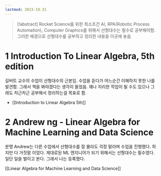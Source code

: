 ```yaml
---
lastmod: 2023-10-31
---
```

> [!abstract] Rocket Science를 위한 최소조건
> AI, RPA(Robotic Process Automation), Computer Graphics를 위해서 선형대수는 필수로 공부해야함. 그러한 배경으로 선형대수를 공부하고 정리한 내용을 이곳에 놓음

# 1 Introduction To Linear Algebra, 5th edition
길버트 교수의 수업이 선형대수의 근본임. 수업을 듣다가 어느순간 이해하지 못한 나를 발견함. 그래서 책을 봐야겠다는 생각이 들었음. 꽤나 지리한 작업이 될 수도 있으나 그래도 차근차근 공부해서 정리하는걸 목표로 함.
- [[Introduction to Linear Algebra 5th]]


# 2 Andrew ng - Linear Algebra for Machine Learning and Data Science
분명 Andrew는 다른  수업에서 선형대수를 잘 몰라도 걱정 말라며 수업을 진행했다. 하지만 다 거짓말 이었다. 제대로된 ML 엔지니어가 되기 위해서는 선형대수는 필수였다. 일단 일을 벌이고 본다. 그래서 나는 등록했다. 

[[Linear Algebra for Machine Learning and Data Science]]